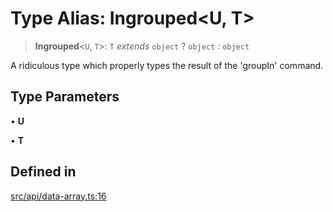 # Type Alias: Ingrouped\<U, T\>

> **Ingrouped**\<`U`, `T`\>: `T` *extends* `object` ? `object` : `object`

A ridiculous type which properly types the result of the 'groupIn' command.

## Type Parameters

• **U**

• **T**

## Defined in

[src/api/data-array.ts:16](https://github.com/GamerGirlandCo/datacore/blob/73f36550e501eb29175b69b6a097ff3d4401efc7/src/api/data-array.ts#L16)
